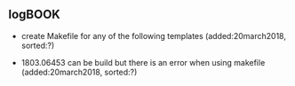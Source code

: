 logBOOK
---


* create Makefile for any of the following templates
	(added:20march2018, sorted:?)

* 1803.06453 can be build but there is an error when using makefile
	(added:20march2018, sorted:?)


